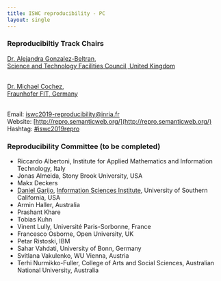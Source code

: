 ```yaml
---
title: ISWC reproducibility - PC
layout: single
---
```


### Reproducibiltiy Track Chairs

[Dr. Alejandra Gonzalez-Beltran](https://agbeltran.github.io/), <br />
[Science and Technology Facilities Council, United Kingdom](https://stfc.ukri.org/)<br />
<br/>

[Dr. Michael Cochez](http://users.jyu.fi/~miselico/),<br /> 
[Fraunhofer FIT, Germany](https://www.fit.fraunhofer.de/)<br />
<br/>

Email: [iswc2019-reproducibility@inria.fr](mailto:iswc2019-reproducibility@inria.fr)<br/>
Website: [http://repro.semanticweb.org/](http://repro.semanticweb.org/)<br/>
Hashtag: [#iswc2019repro](https://twitter.com/search?q=%23iswc2019repro&src=typed_query&f=live)<br/>

### Reproducibility Committee (to be completed)

* Riccardo Albertoni, Institute for Applied Mathematics and Information Technology, Italy
* Jonas Almeida, Stony Brook University, USA
* Makx Deckers
* [Daniel Garijo](http://dgarijo.com/), [Information Sciences Institute](http://isi.edu/), University of Southern California, USA
* Armin Haller, Australia
* Prashant Khare
* Tobias Kuhn
* Vinent Lully, Université Paris-Sorbonne, France
* Francesco Osborne, Open University, UK
* Petar Ristoski, IBM
* Sahar Vahdati, University of Bonn, Germany
* Svitlana Vakulenko, WU Vienna, Austria
* Terhi Nurmikko-Fuller, College of Arts and Social Sciences, Australian National University, Australia
